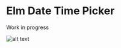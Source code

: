 # Elm Date Time Picker

Work in progress

![alt text](https://github.com/abadi199/datetimepicker/raw/master/images/datetimepicker.gif "Date Time Picker Preview")
